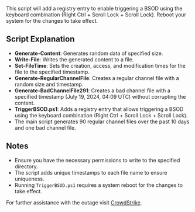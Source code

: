 This script will add a registry entry to enable triggering a BSOD using the keyboard combination (Right Ctrl + Scroll Lock + Scroll Lock). Reboot your system for the changes to take effect.

## Script Explanation

- **Generate-Content**: Generates random data of specified size.
- **Write-File**: Writes the generated content to a file.
- **Set-FileTime**: Sets the creation, access, and modification times for the file to the specified timestamp.
- **Generate-RegularChannelFile**: Creates a regular channel file with a random size and timestamp.
- **Generate-BadChannelFile291**: Creates a bad channel file with a specified timestamp (July 19, 2024, 04:09 UTC) without corrupting the content.
- **TriggerBSOD.ps1**: Adds a registry entry that allows triggering a BSOD using the keyboard combination (Right Ctrl + Scroll Lock + Scroll Lock).
- The main script generates 90 regular channel files over the past 10 days and one bad channel file.

## Notes

- Ensure you have the necessary permissions to write to the specified directory.
- The script adds unique timestamps to each file name to ensure uniqueness.
- Running `TriggerBSOD.ps1` requires a system reboot for the changes to take effect.

For further assistance with the outage visit [CrowdStrike](https://www.crowdstrike.com).
